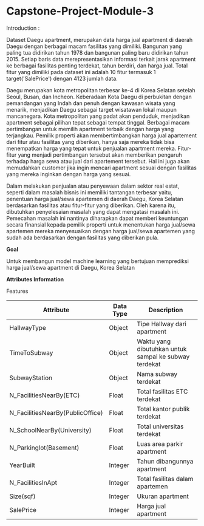 # Capstone-Project-Module-3

Introduction :

Dataset Daegu apartment, merupakan data harga jual apartment di daerah Daegu dengan berbagai macam fasilitas yang dimiliki. Bangunan yang paling tua didirikan tahun 1978 dan bangunan paling baru didirikan tahun 2015. Setiap baris data merepresentasikan informasi terkait jarak apartment ke berbagai fasilitas penting terdekat, tahun berdiri, dan harga jual. Total fitur yang dimiliki pada dataset ini adalah 10 fitur termasuk 1 target('SalePrice') dengan 4123 jumlah data.

Daegu merupakan kota metropolitan terbesar ke-4 di Korea Selatan setelah Seoul, Busan, dan Incheon. Keberadaan Kota Daegu di perbukitan dengan pemandangan yang Indah dan penuh dengan kawasan wisata yang menarik, menjadikan Daegu sebagai target wisatawan lokal maupun mancanegara. Kota metropolitan yang padat akan penduduk, menjadikan apartment sebagai pilihan tepat sebagai tempat tinggal. Berbagai macam pertimbangan untuk memilih apartment terbaik dengan harga yang terjangkau. Pemilik properti akan membertimbangkan harga jual apartement dari fitur atau fasilitas yang diberikan, hanya saja mereka tidak bisa menempatkan harga yang tepat untuk penjualan apartment mereka. Fitur-fitur yang menjadi pertimbangan tersebut akan memberikan pengaruh terhadap harga sewa atau jual dari apartement tersebut. Hal ini juga akan memudahkan customer jika ingin mencari apartment sesuai dengan fasilitas yang mereka inginkan dengan harga yang sesuai.

Dalam melakukan penjualan atau penyewaan dalam sektor real estat, seperti dalam masalah bisnis ini memiliki tantangan terbesar yaitu, penentuan harga jual/sewa apartemen di daerah Daegu, Korea Selatan berdasarkan fasilitas atau fitur-fitur yang diberikan. Oleh karena itu, dibutuhkan penyelesaian masalah yang dapat mengatasi masalah ini. Pemecahan masalah ini nantinya diharapkan dapat memberi keuntungan secara finansial kepada pemilik properti untuk menentukan harga jual/sewa apartemen mereka menyesuaikan dengan harga jual/sewa apartemen yang sudah ada berdasarkan dengan fasilitas yang diberikan pula. 

**Goal**

Untuk membangun model machine learning yang bertujuan memprediksi harga jual/sewa apartment di Daegu, Korea Selatan

**Attributes Information**

Features

| **Attribute** | **Data Type** | **Description** |
| --- | --- | --- |
| HallwayType | Object | Tipe Hallway dari apartment |
| TimeToSubway | Object | Waktu yang dibutuhkan untuk sampai ke subway terdekat|
| SubwayStation | Object | Nama subway terdekat |
| N_FacilitiesNearBy(ETC) | Float | Total fasilitas ETC terdekat |
| N_FacilitiesNearBy(PublicOffice) | Float | Total kantor publik terdekat |
| N_SchoolNearBy(University) | Float | Total universitas terdekat |
| N_Parkinglot(Basement) | Float | Luas area parkir apartment |
| YearBuilt | Integer | Tahun dibangunnya apartment  |
| N_FacilitiesInApt | Integer | Total fasilitas dalam apartemen|
| Size(sqf) | Integer | Ukuran apartment |
| SalePrice | Integer | Harga jual apartment |

<br>
